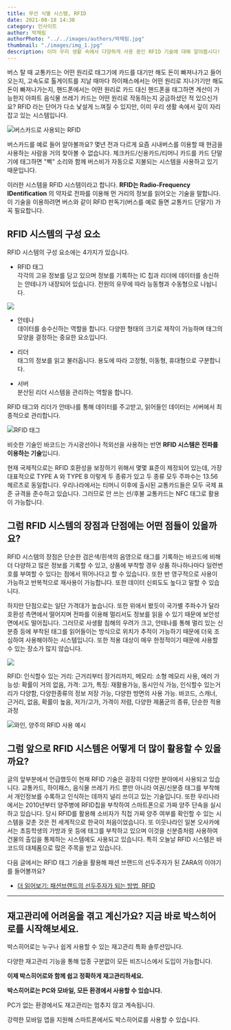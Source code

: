 ```yaml
---
title: 무선 식별 시스템, RFID 
date: 2021-08-18 14:38
category: 인사이트
author: 박채림
authorPhoto: "../../images/authors/박채림.jpg"
thumbnail: "./images/img_1.jpg"
description: 이미 우리 생활 속에서 다양하게 사용 중인 RFID 기술에 대해 알아봅시다!
---
```


버스 탈 때 교통카드는 어떤 원리로 태그기에 카드를 대기만 해도 돈이 빠져나가고 들어오는지, 고속도로 톨게이트를 지날 때마다 하이패스에서는 어떤 원리로 지나가기만 해도 돈이 빠져나가는지, 핸드폰에서는 어떤 원리로 카드 대신 핸드폰을 태그하면 계산이 가능한지 아파트 음식물 쓰레기 카드는 어떤 원리로 작동하는지 궁금하셨던 적 있으신가요? RFID 라는 단어가 다소 낯설게 느껴질 수 있지만, 이미 우리 생활 속에서 깊이 자리잡고 있는 시스템입니다.  



![버스카드로 사용되는 RFID](images/img_2.jpg)

버스카드를 예로 들어 알아볼까요? 몇년 전과 다르게 요즘 시내버스를 이용할 때 현금을 사용하는 사람을 거의 찾아볼 수 없습니다. 체크카드/신용카드/티머니 카드를 카드 단말기에 태그하면 "삑" 소리와 함께 버스비가 자동으로 지불되는 시스템을 사용하고 있기 때문입니다.

이러한 시스템을 RFID 시스템이라고 합니다. **RFID는 Radio-Frequency IDentification** 의 약자로 전파를 이용해 먼 거리의 정보를 읽어오는 기술을 말합니다. 이 기술을 이용하려면 버스와 같이 RFID 판독기(버스를 예로 들면 교통카드 단말기) 가 꼭 필요합니다. 



## RFID 시스템의 구성 요소

RFID 시스템의 구성 요소에는 4가지가 있습니다.

- RFID 태그<br/>
각각의 고유 정보를 담고 있으며 정보를 기록하는 IC 칩과 리더에 데이터를 송신하는 안테나가 내장되어 있습니다. 전원의 유무에 따라 능동형과 수동형으로 나뉩니다.

![](images/img_3.png)

- 안테나<br/>
데이터를 송수신하는 역할을 합니다. 다양한 형태의 크기로 제작이 가능하며 태그의 모양을 결정하는 중요한 요소입니다.

- 리더<br/>
태그의 정보를 읽고 불러옵니다. 용도에 따라 고정형, 이동형, 휴대형으로 구분합니다.

- 서버<br/>
분산된 리더 시스템을 관리하는 역할을 합니다.

<tip-box>

RFID 태그와 리더가 안테나를 통해 데이터를 주고받고, 읽어들인 데이터는 서버에서 최종적으로 관리합니다.

</tip-box>

![RFID 태그](images/img_4.jpg)

비슷한 기술인 바코드는 가시광선이나 적외선을 사용하는 반면 **RFID 시스템은 전파를 이용하는 기술**입니다. 

현재 국제적으로는 RFID 호환성을 보장하기 위해서 몇몇 표준이 제정되어 있는데, 가장 대표적으로 TYPE A 와 TYPE B 이렇게 두 종류가 있고 두 종류 모두 주파수는 13.56 헤르츠로 동일합니다. 우리나라에서는 티머니 이후에 출시된 교통카드들은 모두 국제 표준 규격을 준수하고 있습니다. 그러므로 안 쓰는 선/후불 교통카드는 NFC 태그로 활용이 가능합니다. 



## 그럼 RFID 시스템의 장점과 단점에는 어떤 점들이 있을까요?

RFID 시스템의 장점은 단순한 검은색/흰색의 음영으로 태그를 기록하는 바코드에 비해 더 다양하고 많은 정보를 기록할 수 있고, 상품에 부착할 경우 상품 하나하나마다 일련번호를 부여할 수 있다는 점에서 뛰어나다고 할 수 있습니다. 또한 반 영구적으로 사용이 가능하고 반복적으로 재사용이 가능합니다. 또한 데이터 신뢰도도 높다고 말할 수 있습니다. 

하지만 단점으로는 일단 가격대가 높습니다. 또한 위에서 봤듯이 국가별 주파수가 달라 호환성 측면에서 떨어지며 전파를 이용해 멀리서도 정보를 읽을 수 있기 때문에 보안성 면에서도 떨어집니다. 그러므로 사생활 침해의 우려가 크고, 안테나를 통해 멀리 있는 신분증 등에 부착된 태그를 읽어들이는 방식으로 위치가 추적이 가능하기 때문에 더욱 조심하여 사용해야하는 시스템입니다. 또한 적용 대상이 매우 한정적이기 때문에 사용할 수 있는 장소가 많지 않습니다.



![](images/img_5.png)

<invisible>

RFID: 인식할수 있는 거리: 근거리부터 장거리까지, 메모리: 소형 메모리 사용, 에러 가능성: 확률이 거의 없음, 가격: 고가, 특징: 재활용가능, 동시인식 가능, 인식할수 있는거리가 다양함, 다양한종류의 정보 저장 가능, 다양한 방면의 사용 가능. 바코드, 스캐너, 근거리, 없음, 확률이 높음, 저가/고가, 가격이 저렴, 다양한 제품군의 종류, 단순한 적용 과정

</invisible>



![와인, 양주의 RFID 사용 예시](images/img_6.jpg)

## **그럼 앞으로 RFID 시스템은 어떻게 더 많이 활용할 수 있을까요?**

글의 앞부분에서 언급했듯이 현재 RFID 기술은 굉장히 다양한 분야에서 사용되고 있습니다. 교통카드, 하이패스, 음식물 쓰레기 카드 뿐만 아니라 여권/신분증 태그를 부착해서 개인정보를 수록하고 인식하는 데까지 널리 쓰이고 있는 기술입니다. 또한 우리나라에서는 2010년부터 양주병에 RFID칩을 부착하여 스마트폰으로 가짜 양주 단속을 실시하고 있습니다. 당시 RFID를 활용해 소비자가 직접 가짜 양주 여부를 확인할 수 있는 시스템을 갖춘 것은 전 세계적으로 한국이 처음이었습니다. 또 이웃나라인 일본 오사카에서는 초등학생의 가방과 옷 등에 태그를 부착하고 있으며 이것을 신분증처럼 사용하여 건물의 출입을 통제하는 시스템에도 사용되고 있습니다. 특히 오늘날 RFID 시스템은 바코드의 대체품으로 많은 주목을 받고 있습니다. 



다음 글에서는 RFID 태그 기술을 활용해 패션 브랜드의 선두주자가 된 ZARA의 이야기를 들어볼까요?

- [더 읽어보기: 패션브랜드의 선두주자가 되는 방법, RFID](/aedfc00624d3499cab211d627fc09e82?v=ea94dbd881fc4e3aa7a9337a32a60db5&p=0c1d6fa4f3834a74bf60d12d5f5f498a)



<hr/>

## 재고관리에 어려움을 겪고 계신가요? 지금 바로 박스히어로를 시작해보세요.

박스히어로는 누구나 쉽게 사용할 수 있는 재고관리 특화 솔루션입니다.

다양한 재고관리 기능을 통해 업종 구분없이 모든 비즈니스에서 도입이 가능합니다.

**이제 박스히어로와 함께 쉽고 정확하게 재고관리하세요.**



<tip-box>

**박스히어로는 PC와 모바일, 모든 환경에서 사용할 수 있습니다.**

PC가 없는 환경에서도 재고관리는 멈추지 않고 계속됩니다.

강력한 모바일 앱을 지원해 스마트폰에서도 박스히어로를 사용할 수 있습니다.

</tip-box>

